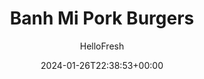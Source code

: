 ---
draft: true # Use this only for setting draft status
hidden: false # Use this to hide unwanted recipes
slug: # <post-title>
title: 'Banh Mi Pork Burgers'
description: "Combining fluffy bread with tender meat, tangy pickled veggies, creamy mayo, and fresh herbs, banh mi are one of our all-time favorite sandwiches. Tonight, we’re channeling all those same flavors and textures into some seriously swoon-worthy burgers. We infuse pork patties with citrusy ponzu and aromatic ginger, then pile onto potato buns with a pickled veggie slaw and generous swipe of spicy chili mayo. Add a heap of garlicky potato wedges on the side, then prepare for total taste bud takeover."
image: https://img.hellofresh.com/f_auto,fl_lossy,q_auto,w_1200/hellofresh_s3/image/638535fa583c0b955f0c0766-ee7df634.jpg
date: 2024-01-26T22:38:53+00:00
author: HelloFresh

tags: []
categories: "main course"
cuisines: "Asian"
allergens: ['Eggs', 'Fish', 'Soy', 'Wheat', 'Milk']

calories: 940
preptime: ['35 minutes', '10 minutes']
cooktime: # 180 = 3 Hours | In minutes
totaltime: PT35M
servings: 2

links:
  - description: "Combining fluffy bread with tender meat, tangy pickled veggies, creamy mayo, and fresh herbs, banh mi are one of our all-time favorite sandwiches. Tonight, we’re channeling all those same flavors and textures into some seriously swoon-worthy burgers. We infuse pork patties with citrusy ponzu and aromatic ginger, then pile onto potato buns with a pickled veggie slaw and generous swipe of spicy chili mayo. Add a heap of garlicky potato wedges on the side, then prepare for total taste bud takeover."
    website: https://www.hellofresh.com/recipes/banh-mi-pork-burgers-659d6daa145e14b9dce08f8d
    image: https://img.hellofresh.com/f_auto,fl_lossy,q_auto,w_1200/hellofresh_s3/image/638535fa583c0b955f0c0766-ee7df634.jpg
 
weight: # 1 | You can add weight to some posts to override the default sorting (date descending)

comments: false # Keep False

ingredients: ['12 ounce Potatoes', '1 unit Mini Cucumber', '3 ounce Carrot', '1 unit Shallot', '1 thumb Ginger', '¼ ounce Cilantro', '1 unit Lime', '10 ounce Ground Pork', '1 teaspoon Sriracha', '2 tablespoon Mayonnaise', '1 teaspoon Garlic Powder', '18 milliliters Ponzu Sauce', '2 unit Potato Buns', ' Salt', ' Pepper', '2 teaspoon Sugar', '4 teaspoon Cooking Oil']

instructionTitles: ['Prep', 'Make Slaw', 'Roast Potatoes', 'Make Sriracha Mayo', 'Form & Cook Patties', 'Finish & Serve']
instructions: ['• Adjust rack to top position and preheat oven to 425 degrees. Wash and dry produce. • Trim and thinly slice cucumber crosswise into rounds. Trim, peel, and grate carrot on the largest holes of a box grater. Roughly chop cilantro. Halve lime. Halve, peel, and thinly slice shallot. Cut potatoes into ½-inch-thick wedges. Peel and mince ginger.', '• In a medium bowl, combine cucumber, carrot, half the cilantro, juice from half the lime, 1 tsp sugar, and as much shallot as you like. (For 4 servings, use juice from whole lime and 2 tsp sugar.) Season with a big pinch of salt and pepper. Set aside to marinate.', '• Toss potatoes on a baking sheet with half the garlic powder (you’ll use the rest later), a large drizzle of oil, salt, and pepper. • Roast on top rack until golden brown and tender, 20-25 minutes.', '• While potatoes roast, in a small bowl, combine mayonnaise with Sriracha to taste.', '• In a second medium bowl, combine pork*, ginger, ponzu, remaining cilantro, remaining garlic powder, 1 tsp sugar, and ¼ tsp salt. (For 4 servings, use 2 tsp sugar and ½ tsp salt.) • Form mixture into two patties (four patties for 4), each slightly wider than a burger bun. • Heat a large drizzle of oil in a large pan over medium heat. Add patties and cook until browned and cooked through, 4-7 minutes per side.', '• While patties cook, halve and toast buns. TIP: For a deeper flavor, toast in pan used for patties over medium heat. • Spread as much Sriracha mayo as you like onto cut sides of top buns. Fill buns with patties and some pickled veggie slaw. Divide burgers between plates; serve with garlic potato wedges and remaining pickled veggie slaw on the side, with any remaining Sriracha mayo as a dipper. Ground Pork is fully cooked when internal temperature reaches 160°.']
---